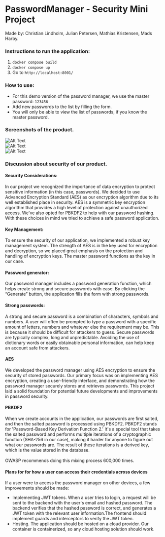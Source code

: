 <h1>PasswordManager - Security Mini Project</h1>

Made by: Christian Lindholm, Julian Petersen, Mathias Kristensen, Mads Harby.

<h3>Instructions to run the application:</h3>

 1. ```docker compose build```
 2. ```docker compose up```
 3. Go to ```http://localhost:8001/```

<h3>How to use:</h3>

 - For this demo version of the password manager, we use the master password: ```123456```
 - Add new passwords to the list by filling the form.
 - You will only be able to view the list of passwords, if you know the master password.

<h3>Screenshots of the product.</h3>


<img src="https://i.imgur.com/BNntXfH.png" alt="Alt Text">
<br>
<img src="https://i.imgur.com/bPEXHIN.png" alt="Alt Text">
<br>
<img src="https://i.imgur.com/YkzUaVF.png" alt="Alt Text">

<h3>Discussion about security of our product.</h3>

<h4>Security Considerations:</h4>
In our project we recognized the importance of data encryption to protect sensitive information (in this case, passwords). We decided to use Advanced Encryption Standard (AES) as our encryption algorithm due to its well established place in security. AES is a symmetric key encryption algorithm that provides a high level of protection against unauthorized access.
We've also opted for PBKDF2 to help with our password hashing. With these choices in mind we tried to achieve a safe password application.

<h4>Key Management:</h4> To ensure the security of our application, we implemented a robust key management system. The strength of AES is in the key used for encryption and decryption, so we placed great emphasis on the protection and handling of encryption keys. The master password functions as the key in our case.

<h4>Password generator:</h4> Our password manager includes a password generation function, which helps create strong and secure passwords with ease. By clicking the “Generate” button, the application fills the form with strong passwords. 

<h4>Strong passwords:</h4> A strong and secure password is a combination of characters, symbols and numbers. A user will often be prompted to type a password with a specific amount of letters, numbers and whatever else the requirement may be. This is because it should be difficult for attackers to guess. Secure passwords are typically complex, long and unpredictable. Avoiding the use of dictionary words or easily obtainable personal information, can help keep an account safe from attackers.


<h4>AES</h4>
<p>We developed the password manager using AES encryption to ensure the security of stored passwords. Our primary focus was on implementing AES encryption, creating a user-friendly interface, and demonstrating how the password manager securely stores and retrieves passwords. This project laid a solid foundation for potential future developments and improvements in password security.</p>

<h4>PBKDF2</h4>
<p>When we create accounts in the application, our passwords are first salted, and then the salted password is processed using PBKDF2. PBKDF2 stands for 'Password-Based Key Derivation Function 2.' It's a special tool that takes the salted password and performs multiple iterations of a cryptographic function (SHA-256 in our case), making it harder for anyone to figure out what our passwords are. The result of these iterations is a derived key, which is the value stored in the database. 
<br><br>
OWASP recommends doing this mixing process 600,000 times.</p>

<h4>Plans for for how a user can access their credentials across devices</h4>

If a user were to access the password manager on other devices, a few improvements should be made:

 - Implementing JWT tokens. When a user tries to login, a request will be sent to the backend with the user's email and hashed password. The backend verifies that the hashed password is correct, and generates a JWT token with the relevant user information.The frontend should implement guards and interceptors to verify the JWT token.
 - Hosting. The application should be hosted on a cloud provider. Our container is containerized, so any cloud hosting solution should work.

